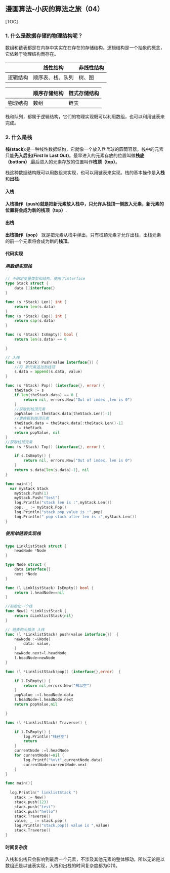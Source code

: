 ## 漫画算法-小灰的算法之旅（04）

[TOC]



### 1. 什么是数据存储的物理结构呢？

数组和链表都是在内存中实实在在存在的存储结构。逻辑结构是一个抽象的概念，它依赖于物理结构而存在。

|          | 线性结构         | 非线性结构 |
| -------- | ---------------- | ---------- |
| 逻辑结构 | 顺序表、栈、队列 | 树、图     |

|          | 顺序存储结构 | 链式存储结构 |
| -------- | ------------ | ------------ |
| 物理结构 | 数组         | 链表         |

栈和队列，都属于逻辑结构，它们的物理实现既可以利用数组，也可以利用链表来完成。

### 2. 什么是栈

**栈(stack)**:是一种线性数据结构，它就像一个放入乒乓球的圆筒容器，栈中的元素只能**先入后出(First In Last Out)**。最早进入的元素存放的位置叫做**栈底（bottom）**,最后进入的元素存放的位置叫作**栈顶（top）**。

栈这种数据结构既可以用数组来实现，也可以用链表来实现。栈的基本操作是**入栈**和**出栈**。

#### 入栈

**入栈操作（push)**就是把新元素放入栈中，只允许从栈顶一侧放入元素，新元素的位置将会成为新的**栈顶（top）**.

#### 出栈

**出栈操作（pop）** 就是把元素从栈中弹出，只有栈顶元素才允许出栈，出栈元素的前一个元素将会成为新的**栈顶**。

#### 代码实现

##### 用数组实现栈

```go
// 不确定变量类型和结构，使用了interface
type Stack struct {
	data []interface{}
}

func (s *Stack) Len() int {
	return len(s.data)
}
func (s *Stack) Cap() int {
	return cap(s.data)
}

func (s *Stack) IsEmpty() bool {
	return len(s.data) == 0

}

// 入栈
func (s *Stack) Push(value interface{}) {
	//将 新元素追加到栈顶
	s.data = append(s.data, value)
}

func (s *Stack) Pop() (interface{}, error) {
	theStack := s
	if len(theStack.data) == 0 {
		return nil, errors.New("Out of index ,len is 0")
	}
	//获取到栈顶元素
	popValue := theStack.data[theStack.Len()-1]
	//更换新到栈顶元素
	theStack.data = theStack.data[:theStack.Len()-1]
	s = theStack
	return popValue, nil
}
//获取栈顶元素
func (s *Stack) Top() (interface{}, error) {

	if s.IsEmpty() {
		return nil, errors.New("Out of index, len is 0")
	}
	return s.data[len(s.data)-1], nil
}

func main(){
  var myStack Stack
	myStack.Push(1)
	myStack.Push("test")
	log.Println("stack len is :",myStack.Len())
	pop, _ := myStack.Pop()
	log.Println("stack pop value is :",pop)
	log.Println(" pop stack after len is :",myStack.Len())
}
```

##### 使用单链表实现栈

```go
type LinklistStack struct {
	headNode *Node
}

type Node struct {
	data interface{}
	next *Node
}

func (l LinklistStack) IsEmpty() bool {
	return l.headNode==nil
}

//初始化一个栈
func New() *LinklistStack {
	return &LinklistStack{nil}
}

// 链表的头插法 入栈
func (l *LinklistStack) push(value interface{})  {
	newNode :=&Node{
		data: value,
	}
	newNode.next=l.headNode
	l.headNode=newNode
}

func (l *LinklistStack)pop() (interface{},error)  {

	if l.IsEmpty() {
		return nil,errors.New("栈以空")
	}
	popValue :=l.headNode.data
	l.headNode=l.headNode.next
	return popValue,nil

}

func (l *LinklistStack) Traverse() {

	if l.IsEmpty() {
		log.Println("栈已空")
		return
	}
	currentNode :=l.headNode
	for currentNode!=nil {
		log.Printf("%v\t",currentNode.data)
		currentNode=currentNode.next
	}
}

func main(){
  
  log.Println(" linklistStack ")
	stack := New()
	stack.push(123)
	stack.push("test")
	stack.push("hello")
	stack.Traverse()
	value, _ := stack.pop()
	log.Println("stack.pop() value is ",value)
	stack.Traverse()
}
```



#### 时间复杂度

入栈和出栈只会影响到最后一个元素，不涉及其他元素的整体移动，所以无论是以数组还是以链表实现，入栈和出栈的时间复杂度都为O(1)。